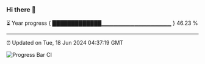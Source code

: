 ### Hi there 👋

⏳ Year progress { █████████████▁▁▁▁▁▁▁▁▁▁▁▁▁▁▁▁▁ } 46.23 %

---

⏰ Updated on Tue, 18 Jun 2024 04:37:19 GMT

![Progress Bar CI](https://github.com/IshwaranRudhara/GIT-ACTION/workflows/Progress%20Bar%20CI/badge.svg)
